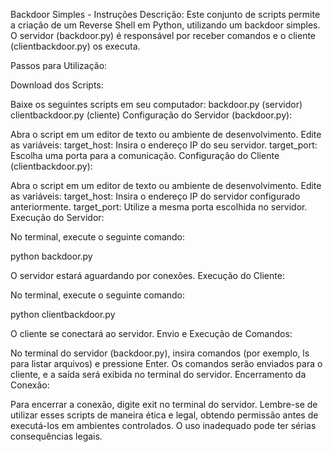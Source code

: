 Backdoor Simples - Instruções
Descrição:
Este conjunto de scripts permite a criação de um Reverse Shell em Python, utilizando um backdoor simples. O servidor (backdoor.py) é responsável por receber comandos e o cliente (clientbackdoor.py) os executa.

Passos para Utilização:

Download dos Scripts:

Baixe os seguintes scripts em seu computador:
backdoor.py (servidor)
clientbackdoor.py (cliente)
Configuração do Servidor (backdoor.py):

Abra o script em um editor de texto ou ambiente de desenvolvimento.
Edite as variáveis:
target_host: Insira o endereço IP do seu servidor.
target_port: Escolha uma porta para a comunicação.
Configuração do Cliente (clientbackdoor.py):

Abra o script em um editor de texto ou ambiente de desenvolvimento.
Edite as variáveis:
target_host: Insira o endereço IP do servidor configurado anteriormente.
target_port: Utilize a mesma porta escolhida no servidor.
Execução do Servidor:

No terminal, execute o seguinte comando:

python backdoor.py

O servidor estará aguardando por conexões.
Execução do Cliente:

No terminal, execute o seguinte comando:

python clientbackdoor.py

O cliente se conectará ao servidor.
Envio e Execução de Comandos:

No terminal do servidor (backdoor.py), insira comandos (por exemplo, ls para listar arquivos) e pressione Enter. Os comandos serão enviados para o cliente, e a saída será exibida no terminal do servidor.
Encerramento da Conexão:

Para encerrar a conexão, digite exit no terminal do servidor.
Lembre-se de utilizar esses scripts de maneira ética e legal, obtendo permissão antes de executá-los em ambientes controlados. O uso inadequado pode ter sérias consequências legais.
